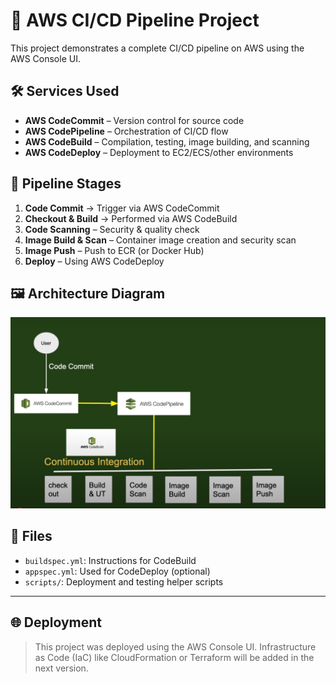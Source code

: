 # 🚀 AWS CI/CD Pipeline Project

This project demonstrates a complete CI/CD pipeline on AWS using the AWS Console UI.

## 🛠 Services Used
- **AWS CodeCommit** – Version control for source code
- **AWS CodePipeline** – Orchestration of CI/CD flow
- **AWS CodeBuild** – Compilation, testing, image building, and scanning
- **AWS CodeDeploy** – Deployment to EC2/ECS/other environments

## 🧩 Pipeline Stages
1. **Code Commit** → Trigger via AWS CodeCommit
2. **Checkout & Build** → Performed via AWS CodeBuild
3. **Code Scanning** – Security & quality check
4. **Image Build & Scan** – Container image creation and security scan
5. **Image Push** – Push to ECR (or Docker Hub)
6. **Deploy** – Using AWS CodeDeploy

## 🖼 Architecture Diagram

![CI/CD Diagram](Diagram/complete_cicd_using_aws.png)

## 📄 Files
- `buildspec.yml`: Instructions for CodeBuild
- `appspec.yml`: Used for CodeDeploy (optional)
- `scripts/`: Deployment and testing helper scripts

---

## 🌐 Deployment

> This project was deployed using the AWS Console UI. Infrastructure as Code (IaC) like CloudFormation or Terraform will be added in the next version.
